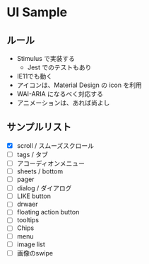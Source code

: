 # UI Sample

## ルール

- Stimulus で実装する
  - Jest でのテストもあり
- IE11でも動く
- アイコンは、Material Design の icon を利用
- WAI-ARIA になるべく対応する
- アニメーションは、あれば尚よし

## サンプルリスト

- [x] scroll / スムーズスクロール
- [ ] tags / タブ
- [ ] アコーディオンメニュー
- [ ] sheets / bottom
- [ ] pager
- [ ] dialog / ダイアログ
- [ ] LIKE button
- [ ] drwaer
- [ ] floating action button
- [ ] tooltips
- [ ] Chips
- [ ] menu
- [ ] image list
- [ ] 画像のswipe
